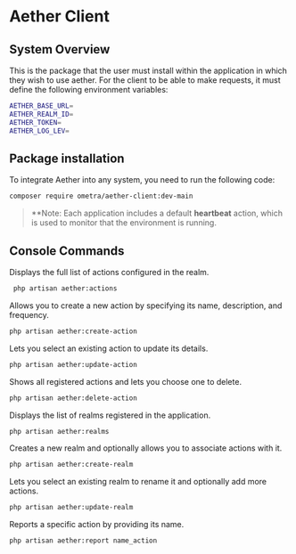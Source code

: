 # Aether Client
## System Overview
This is the package that the user must install within the application in which they wish to use aether. For the client to be able to make requests, it must define the following environment variables:
```bash
AETHER_BASE_URL=
AETHER_REALM_ID=
AETHER_TOKEN=
AETHER_LOG_LEV=
 ```
 ## Package installation
 To integrate Aether into any system, you need to run the following code:
 ```bash
composer require ometra/aether-client:dev-main
  ```
> **Note: Each application includes a default **heartbeat** action, which is used to monitor that the environment is running.

  ## Console Commands
  Displays the full list of actions configured in the realm.
 ```bash
  php artisan aether:actions
 ```
 
Allows you to create a new action by specifying its name, description, and frequency.
 ```bash
 php artisan aether:create-action
 ```

Lets you select an existing action to update its details.
 ```bash
 php artisan aether:update-action
 ```
  
Shows all registered actions and lets you choose one to delete.
 ```bash 
 php artisan aether:delete-action
 ```
  
Displays the list of realms registered in the application.
 ```bash
 php artisan aether:realms
 ```
 
 Creates a new realm and optionally allows you to associate actions with it.
 ```bash
 php artisan aether:create-realm
 ```
 
  Lets you select an existing realm to rename it and optionally add more actions.
 ```bash
 php artisan aether:update-realm 
 ```

 Reports a specific action by providing its name.
 ```bash
 php artisan aether:report name_action
 ```
